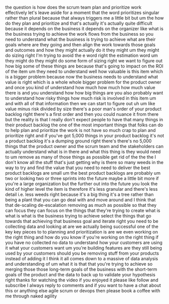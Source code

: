 the question is how does the scrum team plan and prioritize work effectively let's leave aside for a moment that the word prioritizes singular rather than plural because that always triggers me a little bit but um the how do they plan and prioritize and that's actually it's actually quite difficult because it depends on the business it depends on the organizer like what is the business trying to achieve the work flows from the business so you need to understand what the business is trying to achieve what are their goals where are they going and then align the work towards those goals and outcomes and how they might actually do it they might um they might do sizing right I'm trying to avoid the e word right the estimation word um they might do they might do some form of sizing right we want to figure out how big some of these things are because that's going to impact on the ROI of the item um they need to understand well how valuable is this item which is a bigger problem because now the business needs to understand what value is right which is a whole whole bigger problem for the product owner and once you kind of understand how much how much how much value there is and you understand how how big things are you also probably want to understand how risky things how much risk is involved in this item um and with all of that information then we can start to figure out uh um like value minus risk divided by size there's a poor man's order of your product backlog right there's a first order and then you could nuance it from there but the reality is that I really don't expect people to have that many things in their product backlog the one of the most important things that folks can do to help plan and prioritize the work is not have so much crap to plan and prioritize right and if you've got 5,000 things in your product backlog it's not a product backlog it's a dumping ground right there's there's no 5,000 things that the product owner and the scrum team and the stakeholders can actually understand what is in there and what this thing is they would need to um remove as many of those things as possible get rid of the the the I don't know all the stuff that's just getting why is there so many weeds in the way to try and find the value that you need to need to deliver the best product backlogs are small um the best product backlogs are probably um two or looking two or three sprints into the future maybe a little bit more if you're a large organization but the further out into the future you look the kind of higher level the item is therefore it's less granular and there's less detail i.e. less weeds right because it's a big thing it's a tree rather than being a plant that you can go deal with and move around and I think that that de-scaling de-escalation removing as much as possible so that they can focus they can focus on the things that they're trying to create what is what is what is the business trying to achieve select the things that go towards that achieving that business goal and iterate right you need to be collecting data and looking at are we actually being successful one of the key key pieces to to planning and prioritization is are we even working on the right thing and how do you know if you're working on the right thing if you have no collected no data to understand how your customers are using it what your customers want um you're building features are they still being used by your customers should you be removing stuff from your products instead of adding it I think it all comes down to a massive of data analysis and understanding of um what it is that that you're trying to achieve so merging those those long-term goals of the business with the short-term goals of the product and the data to back up to validate your hypothesis right thanks for watching the video if you enjoyed it please like follow and subscribe I always reply to comments and if you want to have a chat about this or anything else agile scrum or devops then please book a coffee with me through naked agility